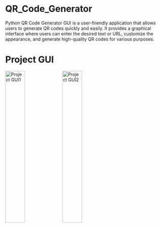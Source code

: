 # QR_Code_Generator
Python QR Code Generator GUI is a user-friendly application that allows users to generate QR codes quickly and easily. It provides a graphical interface where users can enter the desired text or URL, customize the appearance, and generate high-quality QR codes for various purposes.

# Project GUI
<p float="left">
<img src = "https://github.com/akgaur12/QR_Code_Generator/assets/134853842/a348420f-a353-4bcf-9c8e-4f71218a6baf" alt="Project GUI1" width="35%">
<img src = "https://github.com/akgaur12/QR_Code_Generator/assets/134853842/2ba47bba-1f11-447a-bf58-e6f50fa10eb1" alt="Project GUI2" width="35%">
</p>



